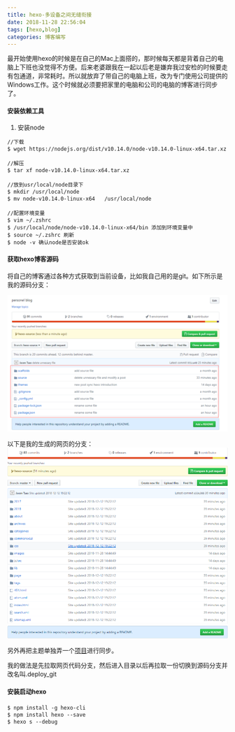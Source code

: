 ```yaml
---
title: hexo-多设备之间无缝衔接
date: 2018-11-28 22:56:04
tags: [hexo,blog]
categories: 博客编写
---
```


最开始使用hexo的时候是在自己的Mac上面搭的，那时候每天都是背着自己的电脑上下班也没觉得不方便。后来老婆跟我在一起以后老是嫌弃我过安检的时候要走有包通道，非常耗时。所以就放弃了带自己的电脑上班，改为专门使用公司提供的Windows工作。这个时候就必须要把家里的电脑和公司的电脑的博客进行同步了。

<!-- -->

#### 安装依赖工具

1. 安装node

```shell
//下载
$ wget https://nodejs.org/dist/v10.14.0/node-v10.14.0-linux-x64.tar.xz

//解压
$ tar xf node-v10.14.0-linux-x64.tar.xz

//放到usr/local/node目录下
$ mkdir /usr/local/node
$ mv node-v10.14.0-linux-x64   /usr/local/node

//配置环境变量
$ vim ~/.zshrc
$ /usr/local/node/node-v10.14.0-linux-x64/bin 添加到环境变量中
$ source ~/.zshrc 刷新
$ node -v 确认node是否安装ok
```

#### 获取hexo博客源码

将自己的博客通过各种方式获取到当前设备，比如我自己用的是git。如下所示是我的源码分支：

![](https://raw.githubusercontent.com/jacentsao/picbed/master/img/markdown20181212195458hexo-sourcefile.png)

以下是我的生成的网页的分支：
![](https://raw.githubusercontent.com/jacentsao/picbed/master/img/markdown20181212200121hexo-master.png)

另外再把主题单独弄一个[项目](https://github.com/jacentsao/hexo-theme-next)进行同步。

我的做法是先拉取网页代码分支，然后进入目录以后再拉取一份切换到源码分支并改名叫.deploy_git

#### 安装启动hexo


```shell
$ npm install -g hexo-cli
$ npm install hexo --save
$ hexo s --debug
```